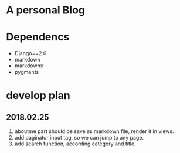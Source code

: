 # A personal Blog

# Dependencs
- Django==2.0
- markdown
- markdownx
- pygments

# develop plan
## 2018.02.25
1. aboutme part should be save as markdown file, render it in views.
2. add paginator input tag, so we can jump to any page.
3. add search function, according category and title.
